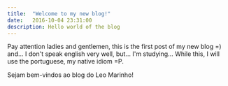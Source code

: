 ```yaml
---
title:  "Welcome to my new blog!"
date:   2016-10-04 23:31:00
description: Hello world of the blog
---
```


Pay attention ladies and gentlemen, this is the first post of my new blog =) and... I don't speak english very well, but... I'm studying... While this, I will use the portuguese, my native idiom =P. 

Sejam bem-vindos ao blog do Leo Marinho!